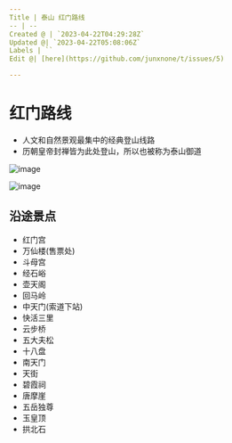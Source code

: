 ```yaml
---
Title | 泰山 红门路线
-- | --
Created @ | `2023-04-22T04:29:28Z`
Updated @| `2023-04-22T05:08:06Z`
Labels | ``
Edit @| [here](https://github.com/junxnone/t/issues/5)

---
```

# 红门路线
- 人文和自然景观最集中的经典登山线路
- 历朝皇帝封禅皆为此处登山，所以也被称为泰山御道

![image](https://user-images.githubusercontent.com/2216970/233763795-e8fcb721-9326-4e22-97c8-5100dd69cbff.png)

![image](https://user-images.githubusercontent.com/2216970/233763517-e59888c9-46b3-439f-977b-e1380895b3a2.png)

## 沿途景点

- 红门宫
- 万仙楼(售票处)
- 斗母宫
- 经石峪
- 壶天阁
- 回马岭
- 中天门(索道下站)
- 快活三里
- 云步桥
- 五大夫松
- 十八盘
- 南天门
- 天街
- 碧霞祠
- 唐摩崖
- 五岳独尊
- 玉皇顶
- 拱北石


